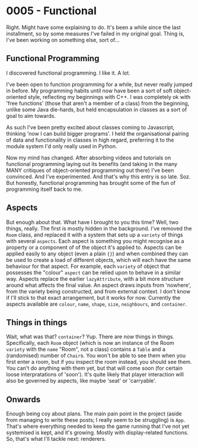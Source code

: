 0005 - Functional
=
Right. Might have some explaining to do. It's been a while since the last installment, so by some measures I've failed in my original goal. Thing is, I've been working on something else, sort of...

Functional Programming
-
I discovered functional programming. I like it. A lot.

I've been open to function programming for a while, but never really jumped in before. My programming habits until now have been a sort of soft object-oriented style, reflecting my beginnings with C++. I was completely ok with 'free functions' (those that aren't a member of a class) from the beginning, unlike some Java die-hards, but held encapsulation in classes as a sort of goal to aim towards.

As such I've been pretty excited about classes coming to Javascript, thinking 'now I can build bigger programs'. I held the organisational pairing of data and functionality in classes in high regard, preferring it to the module system I'd only really used in Python.

Now my mind has changed. After absorbing videos and tutorials on functional programming laying out its benefits (and taking in the many MANY critiques of object-oriented programming out there) I've been convinced. And I've experimented. And that's why this entry is so late. Soz. But honestly, functional programming has brought some of the fun of programming itself back to me.

Aspects
-
But enough about that. What have I brought to you this time? Well, two things, really. The first is mostly hidden in the background. I've removed the `Room` class, and replaced it with a system that sets up a `variety` of things with several `aspects`. Each aspect is something you might recognise as a property or a component of of the object it's applied to. Aspects can be applied easily to any object (even a plain `{}`) and when combined they can be used to create a load of different objects, which will each have the same behaviour for that aspect. For example, each `variety` of object that possesses the "colour" `aspect` can be relied upon to behave in a similar way. Aspects replace the earlier `lazyAttribute`, with a bit more structure around what affects the final value. An aspect draws inputs from 'nowhere', from the variety being constructed, and from external context. I don't know if I'll stick to that exact arrangement, but it works for now. Currently the aspects available are `colour`, `name`, `shape`, `size`, `neighbours`, and `container`.

Things in things
-
Wait, what was that? `container`? Yup. There are now things in things. Specifically, each `Room` object (which is now an instance of the Room `variety` with the `name` "Room", not a class) contains a `Table` and a (randomised) number of `Chair`s. You won't be able to see them when you first enter a room, but if you inspect the room instead, you should see them. You can't do anything with them yet, but that will come soon (for certain loose interpratations of 'soon'). It's quite likely that player interaction will also be governed by aspects, like maybe 'seat' or 'carryable'.

Onwards
-
Enough being coy about plans. The main pain point in the project (aside from managing to write these posts; I really seem to be struggling) is `App`. That's where everything needed to keep the game running that I've not yet systemised is kept, and it's growing. Mostly with display-related functions. So, that's what I'll tackle next: renderers.
